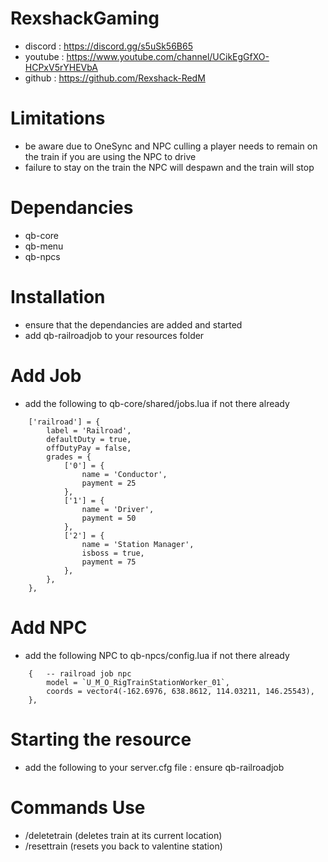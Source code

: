 # RexshackGaming
- discord : https://discord.gg/s5uSk56B65
- youtube : https://www.youtube.com/channel/UCikEgGfXO-HCPxV5rYHEVbA
- github : https://github.com/Rexshack-RedM

# Limitations
- be aware due to OneSync and NPC culling a player needs to remain on the train if you are using the NPC to drive
- failure to stay on the train the NPC will despawn and the train will stop

# Dependancies
- qb-core
- qb-menu
- qb-npcs

# Installation
- ensure that the dependancies are added and started
- add qb-railroadjob to your resources folder

# Add Job
- add the following to qb-core/shared/jobs.lua if not there already
```
    ['railroad'] = {
        label = 'Railroad',
        defaultDuty = true,
        offDutyPay = false,
        grades = {
            ['0'] = {
                name = 'Conductor',
                payment = 25
            },
            ['1'] = {
                name = 'Driver',
                payment = 50
            },
            ['2'] = {
                name = 'Station Manager',
                isboss = true,
                payment = 75
            },
        },
    },
```

# Add NPC
- add the following NPC to qb-npcs/config.lua if not there already
```
    {   -- railroad job npc
        model = `U_M_O_RigTrainStationWorker_01`,
        coords = vector4(-162.6976, 638.8612, 114.03211, 146.25543),
    },
```

# Starting the resource
- add the following to your server.cfg file : ensure qb-railroadjob

# Commands Use
- /deletetrain (deletes train at its current location)
- /resettrain (resets you back to valentine station)

